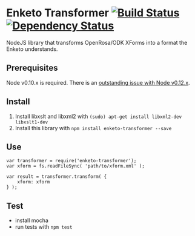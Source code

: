 Enketo Transformer [![Build Status](https://travis-ci.org/enketo/enketo-transformer.svg?branch=master)](https://travis-ci.org/enketo/enketo-transformer) [![Dependency Status](https://david-dm.org/enketo/enketo-transformer.svg)](https://david-dm.org/enketo/enketo-transformer)
=================

NodeJS library that transforms OpenRosa/ODK XForms into a format the Enketo understands.

## Prerequisites

Node v0.10.x is required. There is an [outstanding issue with Node v0.12.x](https://github.com/bsuh/node_xslt/issues/24).


## Install

1. Install libxslt and libxml2 with `(sudo) apt-get install libxml2-dev libxslt1-dev`
2. Install this library with `npm install enketo-transformer --save`


## Use

```
var transformer = require('enketo-transformer');
var xform = fs.readFileSync( 'path/to/xform.xml' );
  
var result = transformer.transform( {
    xform: xform
} );
```


## Test

* install mocha 
* run tests with `npm test`
